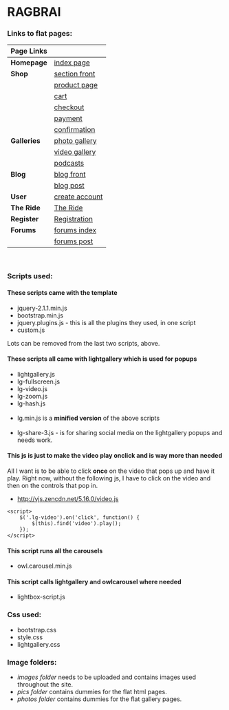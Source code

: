 # RAGBRAI

### Links to flat pages:

| Page Links    |                                                                                                   |
| ------------- | ------------------------------------------------------------------------------------------------- |
|__Homepage__   |[index page](http://www.gannett-cdn.com/LDSN/desmoines/RAG-final/ragbrai-home.html)                |
| __Shop__      |[section front](http://www.gannett-cdn.com/LDSN/desmoines/RAG-final/sectionfront-shop.html)        |
|               |[product page](http://www.gannett-cdn.com/LDSN/desmoines/RAG-final/shop-product.html)              |
|               |[cart](http://www.gannett-cdn.com/LDSN/desmoines/RAG-final/shop-cart.html)                         |
|               |[checkout](http://www.gannett-cdn.com/LDSN/desmoines/RAG-final/shop-checkout.html)                 |
|               |[payment](http://www.gannett-cdn.com/LDSN/desmoines/RAG-final/shop-checkout2.html)                 |
|               |[confirmation](http://www.gannett-cdn.com/LDSN/desmoines/RAG-final/shop-confirmation.html)         |
|__Galleries__  |[photo gallery](http://www.gannett-cdn.com/LDSN/desmoines/RAG-final/sectionfront-photogallery.html)|
|               |[video gallery](http://www.gannett-cdn.com/LDSN/desmoines/RAG-final/sectionfront-video.html)       |
|               |[podcasts](http://www.gannett-cdn.com/LDSN/desmoines/RAG-final/sectionfront-podcast.html)          |
|__Blog__       |[blog front](http://www.gannett-cdn.com/LDSN/desmoines/RAG-final/sectionfront-blog.html)           |
|               |[blog post](http://www.gannett-cdn.com/LDSN/desmoines/RAG-final/blog-post.html)                    |
|__User__       |[create account](http://www.gannett-cdn.com/LDSN/desmoines/RAG-final/user-create-account.html)     |
|__The Ride__   |[The Ride](http://www.gannett-cdn.com/LDSN/desmoines/RAG-final/the-ride.html)     |
|__Register__   |[Registration](http://www.gannett-cdn.com/LDSN/desmoines/RAG-final/registration.html)|
|__Forums__     |[forums index](http://www.gannett-cdn.com/LDSN/desmoines/RAG-final/sectionfront-forums.html)|
|               |[forums post](http://www.gannett-cdn.com/LDSN/desmoines/RAG-final/forums-post.html)|
<br>

### Scripts used:

#### These scripts came with the template
* jquery-2.1.1.min.js
* bootstrap.min.js
* jquery.plugins.js - this is all the plugins they used, in one script
* custom.js

Lots can be removed from the last two scripts, above.

#### These scripts all came with lightgallery which is used for popups

* lightgallery.js
* lg-fullscreen.js
* lg-video.js
* lg-zoom.js
* lg-hash.js
<br><br>
* lg.min.js is a __minified version__ of the above scripts
<br><br>
* lg-share-3.js - is for sharing social media on the lightgallery popups and needs work.

#### This js is just to make the video play onclick and is way more than needed
All I want is to be able to click **once** on the video that pops up and have it play. Right now, without the following js, I have to click on the video and then on the controls that pop in.
* http://vjs.zencdn.net/5.16.0/video.js
``` 
<script>
    $('.lg-video').on('click', function() {
        $(this).find('video').play();
    });
</script>
```

#### This script runs all the carousels
* owl.carousel.min.js


#### This script calls lightgallery and owlcarousel where needed
* lightbox-script.js


### Css used:

* bootstrap.css
* style.css
* lightgallery.css


### Image folders:
* *images folder* needs to be uploaded and contains images used throughout the site.
* *pics folder* contains dummies for the flat html pages.
* *photos folder* contains dummies for the flat gallery pages.
